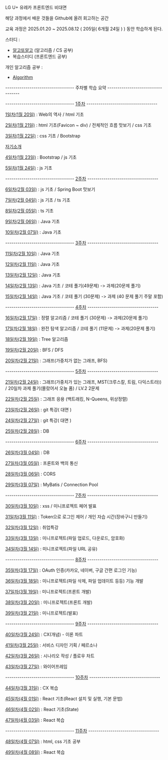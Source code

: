 LG U+ 유레카 프론트엔드 비대면

해당 과정에서 배운 것들을 Github에 올려 회고하는 공간

교육 과정은 2025.01.20 ~ 2025.08.12 ( 205일( 6개월 24일 ) ) 동안 학습하게 된다.

스터디 :

- [알고또알고](https://github.com/seungwoo505/eureka-algorithm-study) (알고리즘 / CS 공부)
- 복습스터디 (프론트엔드 공부)

개인 알고리즘 공부 :

- [Algorithm](https://github.com/seungwoo505/Algorithm)

---------------------------------- 주차별 학습 요약 ----------------------------------

---------------------------------- [1주차](https://github.com/seungwoo505/LG-U-PLUS-UREKA-2AN/tree/main/1Week) -----------------------------------

[1일차(1월 20일)](https://github.com/seungwoo505/LG-U-PLUS-UREKA-2AN/tree/main/1Week/1Day)
: Web의 역사 / html 기초

[2일차(1월 21일)](https://github.com/seungwoo505/LG-U-PLUS-UREKA-2AN/tree/main/1Week/2Day)
: html 기초(Favicon ~ div) / 전체적인 흐름 맛보기 / css 기초

[3일차(1월 22일)](https://github.com/seungwoo505/LG-U-PLUS-UREKA-2AN/tree/main/1Week/3Day)
: css 기초 / Bootstrap

[자기소개](https://github.com/seungwoo505/LG-U-PLUS-UREKA-2AN/tree/main/1Week/Introduction)

[4일차(1월 23일)](https://github.com/seungwoo505/LG-U-PLUS-UREKA-2AN/tree/main/1Week/4Day)
: Bootstrap / js 기초

[5일차(1월 24일)](https://github.com/seungwoo505/LG-U-PLUS-UREKA-2AN/tree/main/1Week/5Day)
: js 기초

---------------------------------- [2주차](https://github.com/seungwoo505/LG-U-PLUS-UREKA-2AN/tree/main/2Week) -----------------------------------

[6일차(2월 03일)](https://github.com/seungwoo505/LG-U-PLUS-UREKA-2AN/tree/main/2Week/6Day)
: js 기초 / Spring Boot 맛보기

[7일차(2월 04일)](https://github.com/seungwoo505/LG-U-PLUS-UREKA-2AN/tree/main/2Week/7Day)
: js 기초 / ts 기초

[8일차(2월 05일)](https://github.com/seungwoo505/LG-U-PLUS-UREKA-2AN/tree/main/2Week/8Day)
: ts 기초

[9일차(2월 06일)](https://github.com/seungwoo505/LG-U-PLUS-UREKA-2AN/tree/main/2Week/9Day)
: Java 기초

[10일차(2월 07일)](https://github.com/seungwoo505/LG-U-PLUS-UREKA-2AN/tree/main/2Week/10Day)
: Java 기초

---------------------------------- [3주차](https://github.com/seungwoo505/LG-U-PLUS-UREKA-2AN/tree/main/3Week) -----------------------------------

[11일차(2월 10일)](https://github.com/seungwoo505/LG-U-PLUS-UREKA-2AN/tree/main/3Week/11Day)
: Java 기초

[12일차(2월 11일)](https://github.com/seungwoo505/LG-U-PLUS-UREKA-2AN/tree/main/3Week/12Day)
: Java 기초

[13일차(2월 12일)](https://github.com/seungwoo505/LG-U-PLUS-UREKA-2AN/tree/main/3Week/13Day)
: Java 기초

[14일차(2월 13일)](https://github.com/seungwoo505/LG-U-PLUS-UREKA-2AN/tree/main/3Week/14Day)
: Java 기초 / 코테 풀기(49문제) -> 과제(20문제 풀기)

[15일차(2월 14일)](https://github.com/seungwoo505/LG-U-PLUS-UREKA-2AN/tree/main/3Week/15Day)
: Java 기초 / 코테 풀기 (30문제) -> 과제 (40 문제 풀기 주말 포함)

---------------------------------- [4주차](https://github.com/seungwoo505/LG-U-PLUS-UREKA-2AN/tree/main/4Week) -----------------------------------

[16일차(2월 17일)](https://github.com/seungwoo505/LG-U-PLUS-UREKA-2AN/tree/main/4Week/16Day)
: 정렬 알고리즘 / 코테 풀기 (30문제) -> 과제(20문제 풀기)

[17일차(2월 18일)](https://github.com/seungwoo505/LG-U-PLUS-UREKA-2AN/tree/main/4Week/17Day)
: 완전 탐색 알고리즘 / 코테 풀기 (11문제) -> 과제(20문제 풀기)

[18일차(2월 19일)](https://github.com/seungwoo505/LG-U-PLUS-UREKA-2AN/tree/main/4Week/18Day)
: Tree 알고리즘

[19일차(2월 20일)](https://github.com/seungwoo505/LG-U-PLUS-UREKA-2AN/tree/main/4Week/19Day)
: BFS / DFS

[20일차(2월 21일)](https://github.com/seungwoo505/LG-U-PLUS-UREKA-2AN/tree/main/4Week/20Day)
: 그래프(가중치가 없는 그래프, BFS)

---------------------------------- [5주차](https://github.com/seungwoo505/LG-U-PLUS-UREKA-2AN/tree/main/5Week) -----------------------------------

[21일차(2월 24일)](https://github.com/seungwoo505/LG-U-PLUS-UREKA-2AN/tree/main/5Week/21Day)
: 그래프(가중치가 있는 그래프, MST(크루스칼, 트림, 다익스트라)) / 20일차 과제 풀기(몰랐어서 오늘 품) / LV.2 2문제

[22일차(2월 25일)](https://github.com/seungwoo505/LG-U-PLUS-UREKA-2AN/tree/main/5Week/22Day)
: 그래프 응용 (백트래킹, N-Queens, 위상정렬)

[23일차(2월 26일)](https://github.com/seungwoo505/LG-U-PLUS-UREKA-2AN/tree/main/5Week/23Day)
: git 특강( 대면 )

[24일차(2월 27일)](https://github.com/seungwoo505/LG-U-PLUS-UREKA-2AN/tree/main/5Week/24Day)
: git 특강( 대면 )

[25일차(2월 28일)](https://github.com/seungwoo505/LG-U-PLUS-UREKA-2AN/tree/main/5Week/25Day)
: DB

---------------------------------- [6주차](https://github.com/seungwoo505/LG-U-PLUS-UREKA-2AN/tree/main/6Week) -----------------------------------

[26일차(3월 04일)](https://github.com/seungwoo505/LG-U-PLUS-UREKA-2AN/tree/main/6Week/26Day)
: DB

[27일차(3월 05일)](https://github.com/seungwoo505/LG-U-PLUS-UREKA-2AN/tree/main/6Week/27Day)
: 프론트와 백의 통신

[28일차(3월 06일)](https://github.com/seungwoo505/LG-U-PLUS-UREKA-2AN/tree/main/6Week/28Day)
: CORS

[29일차(3월 07일)](https://github.com/seungwoo505/LG-U-PLUS-UREKA-2AN/tree/main/6Week/29Day)
: MyBatis / Connection Pool

---------------------------------- [7주차](https://github.com/seungwoo505/LG-U-PLUS-UREKA-2AN/tree/main/7Week) -----------------------------------

[30일차(3월 10일)](https://github.com/seungwoo505/LG-U-PLUS-UREKA-2AN/tree/main/7Week/30Day)
: xss / 미니프로젝트 페어 발표

[31일차(3월 11일)](https://github.com/seungwoo505/LG-U-PLUS-UREKA-2AN/tree/main/7Week/31Day)
: Token으로 로그인 제어 / 개인 자습 시간(장바구니 만들기)

[32일차(3월 12일)](https://github.com/seungwoo505/LG-U-PLUS-UREKA-2AN/tree/main/7Week/32Day)
: 취업특강

[33일차(3월 13일)](https://github.com/seungwoo505/LG-U-PLUS-UREKA-2AN/tree/main/7Week/33Day)
: 미니프로젝트(파일 업로드, 다운로드, 암호화)

[34일차(3월 14일)](https://github.com/seungwoo505/LG-U-PLUS-UREKA-2AN/tree/main/7Week/34Day)
: 미니프로젝트(파일 URL 공유)

---------------------------------- [8주차](https://github.com/seungwoo505/LG-U-PLUS-UREKA-2AN/tree/main/8Week) -----------------------------------

[35일차(3월 17일)](https://github.com/seungwoo505/LG-U-PLUS-UREKA-2AN/tree/main/8Week/35Day)
: OAuth 인증(카카오, 네이버, 구글 간편 로그인 기능)

[36일차(3월 18일)](https://github.com/seungwoo505/LG-U-PLUS-UREKA-2AN/tree/main/8Week/36Day)
: 미니프로젝트(파일 삭제, 파일 업데이트 등등) 기능 개발

[37일차(3월 19일)](https://github.com/seungwoo505/LG-U-PLUS-UREKA-2AN/tree/main/8Week/37Day)
: 미니프로젝트(프론트 개발)

[38일차(3월 20일)](https://github.com/seungwoo505/LG-U-PLUS-UREKA-2AN/tree/main/8Week/38Day)
: 미니프로젝트(프론트 개발)

[39일차(3월 21일)](https://github.com/seungwoo505/LG-U-PLUS-UREKA-2AN/tree/main/8Week/39Day)
: 미니프로젝트(발표)

---------------------------------- [9주차](https://github.com/seungwoo505/LG-U-PLUS-UREKA-2AN/tree/main/9Week) -----------------------------------

[40일차(3월 24일)](https://github.com/seungwoo505/LG-U-PLUS-UREKA-2AN/tree/main/9Week/40Day)
: CX(개념) - 이론 파트

[41일차(3월 25일)](https://github.com/seungwoo505/LG-U-PLUS-UREKA-2AN/tree/main/9Week/41Day)
: 서비스 디자인 기획 / 페르소나

[42일차(3월 26일)](https://github.com/seungwoo505/LG-U-PLUS-UREKA-2AN/tree/main/9Week/42Day)
: 시나리오 작성 / 플로우 차트

[43일차(3월 27일)](https://github.com/seungwoo505/LG-U-PLUS-UREKA-2AN/tree/main/9Week/43Day)
: 와이어프레임

---------------------------------- [10주차](https://github.com/seungwoo505/LG-U-PLUS-UREKA-2AN/tree/main/10Week) -----------------------------------

[44일차(3월 31일)](https://github.com/seungwoo505/LG-U-PLUS-UREKA-2AN/tree/main/10Week/44Day)
: CX 복습

[45일차(4월 01일)](https://github.com/seungwoo505/LG-U-PLUS-UREKA-2AN/tree/main/10Week/45Day)
: React 기초(React 설치 및 실행, 기본 문법)

[46일차(4월 02일)](https://github.com/seungwoo505/LG-U-PLUS-UREKA-2AN/tree/main/10Week/46Day)
: React 기초(State)

[47일차(4월 03일)](https://github.com/seungwoo505/LG-U-PLUS-UREKA-2AN/tree/main/10Week/47Day)
: React 복습

---------------------------------- [11주차](https://github.com/seungwoo505/LG-U-PLUS-UREKA-2AN/tree/main/11Week) -----------------------------------

[48일차(4월 07일)](https://github.com/seungwoo505/LG-U-PLUS-UREKA-2AN/tree/main/11Week/48Day)
: html, css 기초 공부

[49일차(4월 08일)](https://github.com/seungwoo505/LG-U-PLUS-UREKA-2AN/tree/main/11Week/49Day)
: React 복습
